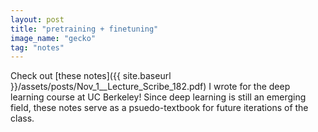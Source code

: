 ```yaml
---
layout: post
title: "pretraining + finetuning"
image_name: "gecko"
tag: "notes"
---
```


Check out [these notes]({{ site.baseurl }}/assets/posts/Nov_1__Lecture_Scribe_182.pdf) I wrote for the deep learning course at UC Berkeley! Since deep learning is still an emerging field, these notes serve as a psuedo-textbook for future iterations of the class.
